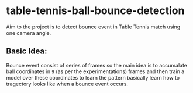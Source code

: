 # table-tennis-ball-bounce-detection
Aim to the project is to detect bounce event in Table Tennis match using one camera angle. 
## Basic Idea:
Bounce event consist of series of frames so the main idea is to accumalate ball coordinates in `9` (as per the experimentations) frames and then train a model over these coordinates to learn the pattern basically learn how to tragectory looks like when a bounce event occurs. 
